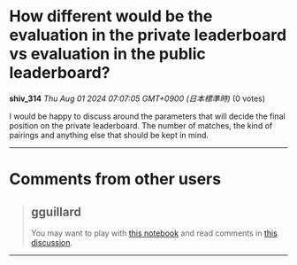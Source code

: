# How different would be the evaluation in the private leaderboard vs evaluation in the public leaderboard?

**shiv_314** *Thu Aug 01 2024 07:07:05 GMT+0900 (日本標準時)* (0 votes)

I would be happy to discuss around the parameters that will decide the final position on the private leaderboard. The number of matches, the kind of pairings and anything else that should be kept in mind.



---

 # Comments from other users

> ## gguillard
> 
> You may want to play with [this notebook](https://www.kaggle.com/code/gguillard/llm-20-questions-trueskill-simulator) and read comments in [this discussion](https://www.kaggle.com/competitions/llm-20-questions/discussion/521385).
> 
> 
> 


---

